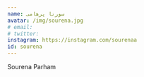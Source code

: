 ```yaml
---
name: سورنا پرهامی
avatar: /img/sourena.jpg
# email: 
# twitter: 
instagram: https://instagram.com/sourenaa
id: sourena
---
```


Sourena Parham
